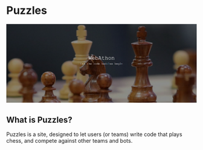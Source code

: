 # Puzzles
<img src="https://github.com/DoriRimon/Puzzles/blob/master/readme_files/homepage-hero.png">

## What is Puzzles?
Puzzles is a site, designed to let users (or teams) write code that plays chess, and compete against other teams and bots.
